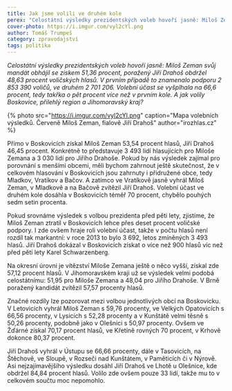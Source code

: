 ```yaml
---
title: Jak jsme volili ve druhém kole
perex: "Celostátní výsledky prezidentských voleb hovoří jasně: Miloš Zeman svůj mandát obhájil se ziskem 51,36 procent, poražený Jiří Drahoš obdržel 48,63 procent voličských hlasů. Volební účast se vyšplhala na 66,6 procent. A jak volily Boskovice, přilehlý region a Jihomoravský kraj?"
cover-photo: https://i.imgur.com/vyl2cYl.png
author: Tomáš Trumpeš
category: zpravodajství
tags: politika
---
```


*Celostátní výsledky prezidentských voleb hovoří jasně: Miloš Zeman svůj mandát obhájil se ziskem 51,36 procent, poražený Jiří Drahoš obdržel 48,63 procent voličských hlasů. V prvním případě to znamenalo podporu 2 853 390 voličů, ve druhém 2 701 206. Volební účast se vyšplhala na 66,6 procent, tedy takřka o pět procent více než v prvním kole. A jak volily Boskovice, přilehlý region a Jihomoravský kraj?*

{% photo src="https://i.imgur.com/vyl2cYl.png" caption="Mapa volebních výsledků. Červeně Miloš Zeman, fialově Jiří Drahoš" author="irozhlas.cz" %}

Přímo v Boskovicích získal Miloš Zeman 53,54 procent hlasů, Jiří Drahoš 46,45 procent. Konkrétně to představuje 3 493 lidí hlasujících pro Miloše Zemana a 3 030 lidí pro Jiřího Drahoše. Pokud by nás výsledek zajímal pro porovnání s menšími obcemi, měli bychom zahrnout ještě skutečnost, že v celkovém hlasování v Boskovicích jsou zahrnuty i přidružené obce, tedy Mladkov, Vratíkov a Bačov. A zatímco ve Vratíkově jasně vyhrál Miloš Zeman, v Mladkově a na Bačově zvítězil Jiří Drahoš. Volební účast ve druhém kole dosáhla v Boskovicích téměř 70 procent, chybělo pouhých sedm setin procenta.

Pokud srovnáme výsledek s volbou prezidenta před pěti lety, zjistíme, že Miloš Zeman ztratil v Boskovicích lehce přes deset procent voličské podpory. I zde ovšem hraje roli volební účast, takže v počtu hlasů není rozdíl tak markantní: v roce 2013 to bylo 3 692, letos zmíněných 3 493 hlasů. Jiří Drahoš dokázal v Boskovicích získat o více než 900 hlasů víc než před pěti lety Karel Schwarzenberg.

Na okresní úrovni je vítězství Miloše Zemana ještě o něco vyšší, získal zde 57,12 procent hlasů. V Jihomoravském kraji už se výsledek velmi podobá celostátnímu: 51,95 pro Miloše Zemana a 48,04 pro Jiřího Drahoše. V Brně poražený kandidát zvítězil 57,57 procenty hlasů.

Značné rozdíly lze pozorovat mezi volbou jednotlivých obcí na Boskovicku. V Letovicích vyhrál Miloš Zeman s 59,76 procenty, ve Velkých Opatovicích s 66,56 procenty, v Lysicích s 52,28 procenty a v Kunštátě velmi těsně s 50,26 procenty, podobně jako v Olešnici s 50,97 procenty. Ovšem ve Žďárné získal 70,17 procent hlasů, ve Křetíně rovných 70 procent, v Krhově dokonce 80,37 procent.

Jiří Drahoš vyhrál v Ústupu se 66,66 procenty, dále v Tasovicích, na Štěchově, ve Sloupě, v Rozseči nad Kunštátem, v Paměticích či v Nýrově. Asi nejzajímavějšího výsledku dosáhl Jiří Drahoš ve Lhotě u Olešnice, kde obdržel 84,84 procent hlasů. Volilo zde ovšem pouze 33 lidí, takže mu to v celkovém součtu moc nepomohlo.